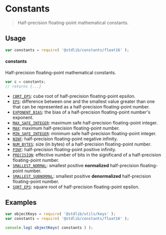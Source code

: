 <!--

@license Apache-2.0

Copyright (c) 2021 The Stdlib Authors.

Licensed under the Apache License, Version 2.0 (the "License");
you may not use this file except in compliance with the License.
You may obtain a copy of the License at

   http://www.apache.org/licenses/LICENSE-2.0

Unless required by applicable law or agreed to in writing, software
distributed under the License is distributed on an "AS IS" BASIS,
WITHOUT WARRANTIES OR CONDITIONS OF ANY KIND, either express or implied.
See the License for the specific language governing permissions and
limitations under the License.

-->

# Constants

> Half-precision floating-point mathematical constants.

<section class="usage">

## Usage

```javascript
var constants = require( '@stdlib/constants/float16' );
```

#### constants

Half-precision floating-point mathematical constants.

```javascript
var c = constants;
// returns {...}
```

<!-- <toc pattern="*" > -->

<div class="namespace-toc">

-   <span class="signature">[`CBRT_EPS`][@stdlib/constants/float16/cbrt-eps]</span><span class="delimiter">: </span><span class="description">cube root of half-precision floating-point epsilon.</span>
-   <span class="signature">[`EPS`][@stdlib/constants/float16/eps]</span><span class="delimiter">: </span><span class="description">difference between one and the smallest value greater than one that can be represented as a half-precision floating-point number.</span>
-   <span class="signature">[`EXPONENT_BIAS`][@stdlib/constants/float16/exponent-bias]</span><span class="delimiter">: </span><span class="description">the bias of a half-precision floating-point number's exponent.</span>
-   <span class="signature">[`MAX_SAFE_INTEGER`][@stdlib/constants/float16/max-safe-integer]</span><span class="delimiter">: </span><span class="description">maximum safe half-precision floating-point integer.</span>
-   <span class="signature">[`MAX`][@stdlib/constants/float16/max]</span><span class="delimiter">: </span><span class="description">maximum half-precision floating-point number.</span>
-   <span class="signature">[`MIN_SAFE_INTEGER`][@stdlib/constants/float16/min-safe-integer]</span><span class="delimiter">: </span><span class="description">minimum safe half-precision floating-point integer.</span>
-   <span class="signature">[`NINF`][@stdlib/constants/float16/ninf]</span><span class="delimiter">: </span><span class="description">half-precision floating-point negative infinity.</span>
-   <span class="signature">[`NUM_BYTES`][@stdlib/constants/float16/num-bytes]</span><span class="delimiter">: </span><span class="description">size (in bytes) of a half-precision floating-point number.</span>
-   <span class="signature">[`PINF`][@stdlib/constants/float16/pinf]</span><span class="delimiter">: </span><span class="description">half-precision floating-point positive infinity.</span>
-   <span class="signature">[`PRECISION`][@stdlib/constants/float16/precision]</span><span class="delimiter">: </span><span class="description">effective number of bits in the significand of a half-precision floating-point number.</span>
-   <span class="signature">[`SMALLEST_NORMAL`][@stdlib/constants/float16/smallest-normal]</span><span class="delimiter">: </span><span class="description">smallest positive **normalized** half-precision floating-point number.</span>
-   <span class="signature">[`SMALLEST_SUBNORMAL`][@stdlib/constants/float16/smallest-subnormal]</span><span class="delimiter">: </span><span class="description">smallest positive **denormalized** half-precision floating-point number.</span>
-   <span class="signature">[`SQRT_EPS`][@stdlib/constants/float16/sqrt-eps]</span><span class="delimiter">: </span><span class="description">square root of half-precision floating-point epsilon.</span>

</div>

<!-- </toc> -->

</section>

<!-- /.usage -->

<section class="examples">

## Examples

<!-- TODO: better examples -->

<!-- eslint no-undef: "error" -->

```javascript
var objectKeys = require( '@stdlib/utils/keys' );
var constants = require( '@stdlib/constants/float16' );

console.log( objectKeys( constants ) );
```

</section>

<!-- /.examples -->

<section class="links">

<!-- <toc-links> -->

[@stdlib/constants/float16/cbrt-eps]: https://github.com/stdlib-js/constants/tree/main/float16/cbrt-eps

[@stdlib/constants/float16/eps]: https://github.com/stdlib-js/constants/tree/main/float16/eps

[@stdlib/constants/float16/exponent-bias]: https://github.com/stdlib-js/constants/tree/main/float16/exponent-bias

[@stdlib/constants/float16/max-safe-integer]: https://github.com/stdlib-js/constants/tree/main/float16/max-safe-integer

[@stdlib/constants/float16/max]: https://github.com/stdlib-js/constants/tree/main/float16/max

[@stdlib/constants/float16/min-safe-integer]: https://github.com/stdlib-js/constants/tree/main/float16/min-safe-integer

[@stdlib/constants/float16/ninf]: https://github.com/stdlib-js/constants/tree/main/float16/ninf

[@stdlib/constants/float16/num-bytes]: https://github.com/stdlib-js/constants/tree/main/float16/num-bytes

[@stdlib/constants/float16/pinf]: https://github.com/stdlib-js/constants/tree/main/float16/pinf

[@stdlib/constants/float16/precision]: https://github.com/stdlib-js/constants/tree/main/float16/precision

[@stdlib/constants/float16/smallest-normal]: https://github.com/stdlib-js/constants/tree/main/float16/smallest-normal

[@stdlib/constants/float16/smallest-subnormal]: https://github.com/stdlib-js/constants/tree/main/float16/smallest-subnormal

[@stdlib/constants/float16/sqrt-eps]: https://github.com/stdlib-js/constants/tree/main/float16/sqrt-eps

<!-- </toc-links> -->

</section>

<!-- /.links -->
